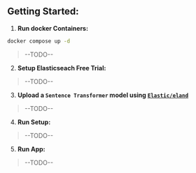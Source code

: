 ## Getting Started:

1. **Run docker Containers:**
```bash
docker compose up -d
```
> --TODO--

2. **Setup Elasticseach Free Trial:**
> --TODO--

3. **Upload a `Sentence Transformer` model using [`Elastic/eland`](https://www.elastic.co/guide/en/machine-learning/current/ml-nlp-text-emb-vector-search-example.html)**
> --TODO--

4. **Run Setup:**
> --TODO--

5. **Run App:**
> --TODO--